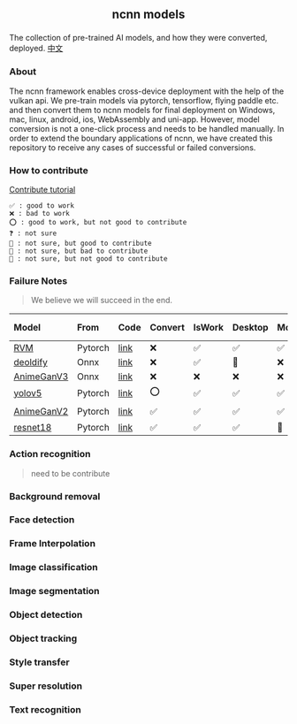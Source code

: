 ##  <p align="center"> ncnn models </p>

The collection of pre-trained AI models, and how they were converted, deployed. [中文](README-CN.md)

### About

The ncnn framework enables cross-device deployment with the help of the vulkan api. We pre-train models via pytorch, tensorflow, flying paddle etc. and then convert them to ncnn models for final deployment on Windows, mac, linux, android, ios, WebAssembly and uni-app. However, model conversion is not a one-click process and needs to be handled manually. In order to extend the boundary applications of ncnn, we have created this repository to receive any cases of successful or failed conversions.

### How to contribute

[Contribute tutorial](contribute.md)

	✅ : good to work
    ❌ : bad to work
    ⭕ : good to work, but not good to contribute
    ❓ : not sure
    🤔 : not sure, but good to contribute
    🤷 : not sure, but bad to contribute
    🤯 : not sure, but not good to contribute
### Failure Notes

> We believe we will succeed in the end.

| Model                                     | From    | Code                                                        | Convert | IsWork | Desktop | Mobile | Wasm | Uni-app | loT  |
| :---------------------------------------- | :------ | :---------------------------------------------------------- | :------ | :----- | :------ | :----- | :--- | :------ | :--- |
| [RVM](image_matting/RVM)                  | Pytorch | [link](https://github.com/PeterL1n/RobustVideoMatting)      | ❌       | ✅      | ✅       | ✅      | ❌    | ❌       | ❌    |
| [deoldify](image_inpainting/deoldify)     | Onnx    | [link](https://github.com/KeepGoing2019HaHa/AI-application) | ❌       | ✅      | 🤔       | ❌      | ❌    | ❌       | ❌    |
| [AnimeGanV3](style_transfer/animeganv3)   | Onnx    | [link](https://github.com/TachibanaYoshino/AnimeGANv3)      | ❌       | ❌      | ❌       | ❌      | ❌    | ❌       | ❌    |
| [yolov5](objech_dection/yolov5)           | Pytorch | [link](https://github.com/ultralytics/yolov5)               | ⭕       | ✅      | ✅       | ✅      | ✅    | ✅       | ✅    |
| [AnimeGanV2](style_transfer/animeganv2)   | Pytorch | [link](https://github.com/bryandlee/animegan2-pytorch)      | ✅       | ✅      | ✅       | ✅      | 🤔    | 🤔       | ⭕    |
| [resnet18](image_classification/resnet18) | Pytorch | [link](https://pytorch.org/hub/pytorch_vision_resnet)       | ✅       | ✅      | ✅       | 🤔      | 🤔    | 🤔       | ❌    |

### Action recognition

> need to be contribute

### Background removal

### Face detection

### Frame Interpolation

### Image classification

### Image segmentation

### Object detection

### Object tracking

### Style transfer


### Super resolution

### Text recognition


